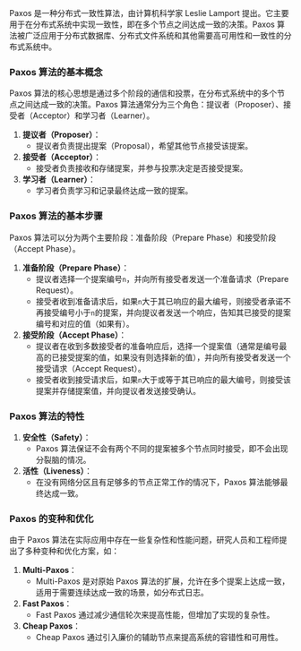 Paxos 是一种分布式一致性算法，由计算机科学家 Leslie Lamport 提出。它主要用于在分布式系统中实现一致性，即在多个节点之间达成一致的决策。Paxos 算法被广泛应用于分布式数据库、分布式文件系统和其他需要高可用性和一致性的分布式系统中。
### Paxos 算法的基本概念
Paxos 算法的核心思想是通过多个阶段的通信和投票，在分布式系统中的多个节点之间达成一致的决策。Paxos 算法通常分为三个角色：提议者（Proposer）、接受者（Acceptor）和学习者（Learner）。

1. **提议者（Proposer）**：
   - 提议者负责提出提案（Proposal），希望其他节点接受该提案。
2. **接受者（Acceptor）**：
   - 接受者负责接收和存储提案，并参与投票决定是否接受提案。
3. **学习者（Learner）**：
   - 学习者负责学习和记录最终达成一致的提案。
### Paxos 算法的基本步骤
Paxos 算法可以分为两个主要阶段：准备阶段（Prepare Phase）和接受阶段（Accept Phase）。

1. **准备阶段（Prepare Phase）**：
   - 提议者选择一个提案编号`n`，并向所有接受者发送一个准备请求（Prepare Request）。
   - 接受者收到准备请求后，如果`n`大于其已响应的最大编号，则接受者承诺不再接受编号小于`n`的提案，并向提议者发送一个响应，告知其已接受的提案编号和对应的值（如果有）。
2. **接受阶段（Accept Phase）**：
   - 提议者在收到多数接受者的准备响应后，选择一个提案值（通常是编号最高的已接受提案的值，如果没有则选择新的值），并向所有接受者发送一个接受请求（Accept Request）。
   - 接受者收到接受请求后，如果`n`大于或等于其已响应的最大编号，则接受该提案并存储提案值，并向提议者发送接受确认。
### Paxos 算法的特性

1. **安全性（Safety）**：
   - Paxos 算法保证不会有两个不同的提案被多个节点同时接受，即不会出现分裂脑的情况。
2. **活性（Liveness）**：
   - 在没有网络分区且有足够多的节点正常工作的情况下，Paxos 算法能够最终达成一致。
### Paxos 的变种和优化
由于 Paxos 算法在实际应用中存在一些复杂性和性能问题，研究人员和工程师提出了多种变种和优化方案，如：

1. **Multi-Paxos**：
   - Multi-Paxos 是对原始 Paxos 算法的扩展，允许在多个提案上达成一致，适用于需要连续达成一致的场景，如分布式日志。
2. **Fast Paxos**：
   - Fast Paxos 通过减少通信轮次来提高性能，但增加了实现的复杂性。
3. **Cheap Paxos**：
   - Cheap Paxos 通过引入廉价的辅助节点来提高系统的容错性和可用性。
